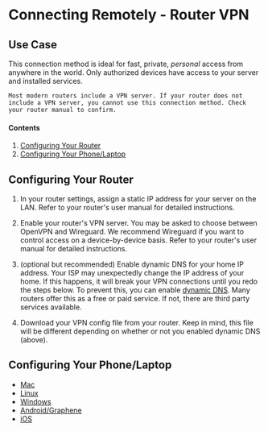 # Connecting Remotely - Router VPN

## Use Case

This connection method is ideal for fast, private, _personal_ access from anywhere in the world. Only authorized devices have access to your server and installed services.

```admonish warning title="Router Feature Needed"
Most modern routers include a VPN server. If your router does not include a VPN server, you cannot use this connection method. Check your router manual to confirm.
```

#### Contents

1. [Configuring Your Router](#configuring-your-router)
1. [Configuring Your Phone/Laptop](#configuring-your-phonelaptop)

## Configuring Your Router

1. In your router settings, assign a static IP address for your server on the LAN. Refer to your router's user manual for detailed instructions.

1. Enable your router's VPN server. You may be asked to choose between OpenVPN and Wireguard. We recommend Wireguard if you want to control access on a device-by-device basis. Refer to your router's user manual for detailed instructions.

1. (optional but recommended) Enable dynamic DNS for your home IP address. Your ISP may unexpectedly change the IP address of your home. If this happens, it will break your VPN connections until you redo the steps below. To prevent this, you can enable <a href="https://en.wikipedia.org/wiki/Dynamic_DNS" target="_blank">dynamic DNS</a>. Many routers offer this as a free or paid service. If not, there are third party services available.

1. Download your VPN config file from your router. Keep in mind, this file will be different depending on whether or not you enabled dynamic DNS (above).

## Configuring Your Phone/Laptop

- [Mac](../../device-guides/mac/vpn.md)
- [Linux](../../device-guides/linux/vpn.md)
- [Windows](../../device-guides/windows/vpn.md)
- [Android/Graphene](../../device-guides/android/vpn.md)
- [iOS](../../device-guides/ios/vpn.md)
